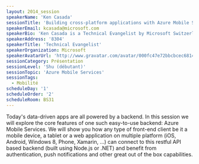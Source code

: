 ```yaml
---
layout: 2014_session
speakerName: 'Ken Casada'
sessionTitle: 'Building cross-platform applications with Azure Mobile Services'
speakerEmail: kcasada@microsoft.com
speakerBio: 'Ken Casada is a Technical Evangelist by Microsoft Switzerland and since more than 10 years he is supporting medium and large  companies in the software development on the Microsoft Platform. Before joining MS he was a developer in a bank and in a MS partner company.'
speakerAddress: '8304'
speakerTitle: 'Technical Evangelist'
speakerOrganization: Microsoft
speakerAvatarUrl: 'http://www.gravatar.com/avatar/000fc47e72bbcbcec6814a8a449329d1?size=200&default=mm'
sessionCategory: Présentation
sessionLevel: 'Shu (débutant)'
sessionTopic: 'Azure Mobile Services'
sessionTags:
  - Mobilité
scheduleDay: '1'
scheduleOrder: '2'
scheduleRoom: BS31
---
```


Today's data-driven apps are all powered by a backend. In this session we will explore the core features of one such easy-to-use backend: Azure Mobile Services. We will show you how any type of front-end client be it a mobile device, a tablet or a web application on multiple platform (iOS, Android, Windows 8, Phone, Xamarin, ...) can connect to this restful API based backend (built using Node.js or .NET) and benefit from authentication, push notifications and other great out of the box capabilities.
